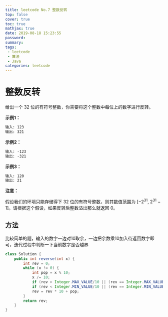 ```yaml
---
title: leetcode No.7 整数反转
top: false
cover: true
toc: true
mathjax: true
date: 2019-08-18 15:23:55
password:
summary:
tags:
 - leetcode
 - 算法
 - Java
categories: leetcode
---
```


# 整数反转

给出一个 32 位的有符号整数，你需要将这个整数中每位上的数字进行反转。

**示例1：**

```markdown
输入: 123
输出: 321
```

**示例2：**

```markdown
输入: -123
输出: -321
```

**示例3：**

```markdown
输入: 120
输出: 21
```

**注意：**

假设我们的环境只能存储得下 32 位的有符号整数，则其数值范围为 [−2<sup>31</sup>,  2<sup>31</sup> − 1]。请根据这个假设，如果反转后整数溢出那么就返回 0。

## 方法

比较简单的题，输入的数字一边对10取余，一边把余数乘10加入待返回数字即可，迭代过程中判断一下当前数字是否越界

```java
class Solution {
    public int reverse(int x) {
        int rev = 0;
        while (x != 0) {
            int pop = x % 10;
            x /= 10;
            if (rev > Integer.MAX_VALUE/10 || (rev == Integer.MAX_VALUE / 10 && pop > 7)) return 0;
            if (rev < Integer.MIN_VALUE/10 || (rev == Integer.MIN_VALUE/10 && pop < -8)) return 0;
            rev = rev * 10 + pop;
        }
        return rev;
    }
}
```
